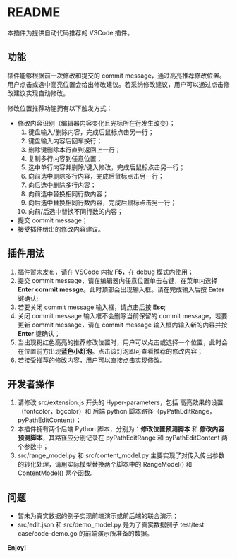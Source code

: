 # README

本插件为提供自动代码推荐的 VSCode 插件。

## 功能
插件能够根据前一次修改和提交的 commit message，通过高亮推荐修改位置。用户点击或选中高亮位置会给出修改建议。若采纳修改建议，用户可以通过点击修改建议实现自动修改。

修改位置推荐功能拥有以下触发方式：
* 修改内容识别（编辑器内容变化且光标所在行发生改变）；
    1. 键盘输入/删除内容，完成后鼠标点击另一行；
    2. 键盘输入内容后回车换行；
    3. 删除键删除本行直到返回上一行；
    4. 复制多行内容到任意位置；
    5. 选中单行内容并删除/键入修改，完成后鼠标点击另一行；
    6. 向前选中删除多行内容，完成后鼠标点击另一行；
    7. 向后选中删除多行内容；
    7. 向前选中替换相同行数内容；
    8. 向后选中替换相同行数内容，完成后鼠标点击另一行；
    9. 向前/后选中替换不同行数的内容；
* 提交 commit message；
* 接受插件给出的修改内容建议。

## 插件用法

1. 插件暂未发布，请在 VSCode 内按 **F5**，在 debug 模式内使用；
2. 提交 commit message，请在编辑器内任意位置单击右键，在菜单内选择 **Enter commit messge**。此时顶部会出现输入框。请在完成输入后按 **Enter** 键确认;
3. 若要关闭 commit message 输入框，请点击后按 **Esc**;
4. 关闭 commit message 输入框不会删除当前保留的 commit message，若要更新 commit message，请在 commit message 输入框内输入新的内容并按 **Enter** 键确认；
5. 当出现粉红色高亮的推荐修改位置时，用户可以点击或选择一个位置，此时会在位置前方出现**蓝色小灯泡**。点击该灯泡即可查看推荐的修改内容；
6. 若接受推荐的修改内容，用户可以直接点击实现修改。

## 开发者操作
1. 请修改 src/extension.js 开头的 Hyper-parameters，包括 高亮效果的设置（fontcolor，bgcolor）和 后端 python 脚本路径（pyPathEditRange，pyPathEditContent）；
5. 本插件拥有两个后端 Python 脚本，分别为：**修改位置预测脚本** 和 **修改内容预测脚本**，其路径应分别记录在 pyPathEditRange 和 pyPathEditContent 两个参数中；
6. src/range_model.py 和 src/content_model.py 主要实现了对传入传出参数的转化处理，请用实际模型替换两个脚本中的 RangeModel() 和 ContentModel() 两个函数。

## 问题

* 暂未为真实数据的例子实现前端演示或前后端的联合演示；
* src/edit.json 和 src/demo_model.py 是为了真实数据例子 test/test case/code-demo.go 的前端演示所准备的数据。

**Enjoy!**
